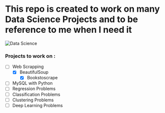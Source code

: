 # This repo is created to work on many Data Science Projects and to be reference to me when I need it

![Data Science](https://www.edureka.co/blog/wp-content/uploads/2018/08/Insurance-Leadspace-Aniamted.gif)

### Projects to work on :
- [ ] Web Scrapping
  - [x] BeautifulSoup
    - [x] Bookstoscrape
- [ ] MySQL with Python
- [ ] Regression Problems
- [ ] Classification Problems 
- [ ] Clustering Problems
- [ ] Deep Learning Problems
